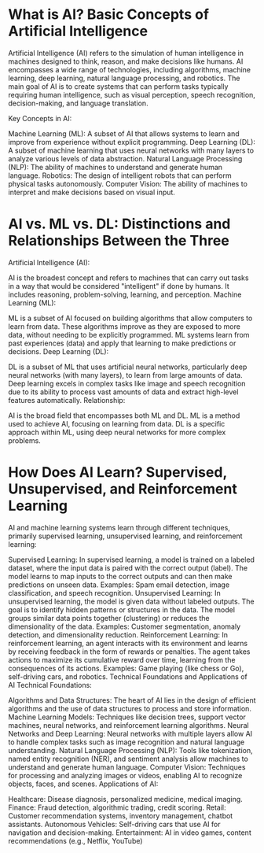 
# What is AI? Basic Concepts of Artificial Intelligence
Artificial Intelligence (AI) refers to the simulation of human intelligence in machines designed to think, reason, and make decisions like humans. AI encompasses a wide range of technologies, including algorithms, machine learning, deep learning, natural language processing, and robotics. The main goal of AI is to create systems that can perform tasks typically requiring human intelligence, such as visual perception, speech recognition, decision-making, and language translation.

Key Concepts in AI:

Machine Learning (ML): A subset of AI that allows systems to learn and improve from experience without explicit programming.
Deep Learning (DL): A subset of machine learning that uses neural networks with many layers to analyze various levels of data abstraction.
Natural Language Processing (NLP): The ability of machines to understand and generate human language.
Robotics: The design of intelligent robots that can perform physical tasks autonomously.
Computer Vision: The ability of machines to interpret and make decisions based on visual input.
# AI vs. ML vs. DL: Distinctions and Relationships Between the Three
Artificial Intelligence (AI):

AI is the broadest concept and refers to machines that can carry out tasks in a way that would be considered "intelligent" if done by humans.
It includes reasoning, problem-solving, learning, and perception.
Machine Learning (ML):

ML is a subset of AI focused on building algorithms that allow computers to learn from data. These algorithms improve as they are exposed to more data, without needing to be explicitly programmed.
ML systems learn from past experiences (data) and apply that learning to make predictions or decisions.
Deep Learning (DL):

DL is a subset of ML that uses artificial neural networks, particularly deep neural networks (with many layers), to learn from large amounts of data.
Deep learning excels in complex tasks like image and speech recognition due to its ability to process vast amounts of data and extract high-level features automatically.
Relationship:

AI is the broad field that encompasses both ML and DL.
ML is a method used to achieve AI, focusing on learning from data.
DL is a specific approach within ML, using deep neural networks for more complex problems.
# How Does AI Learn? Supervised, Unsupervised, and Reinforcement Learning
AI and machine learning systems learn through different techniques, primarily supervised learning, unsupervised learning, and reinforcement learning:

Supervised Learning:
In supervised learning, a model is trained on a labeled dataset, where the input data is paired with the correct output (label).
The model learns to map inputs to the correct outputs and can then make predictions on unseen data.
Examples: Spam email detection, image classification, and speech recognition.
Unsupervised Learning:
In unsupervised learning, the model is given data without labeled outputs. The goal is to identify hidden patterns or structures in the data.
The model groups similar data points together (clustering) or reduces the dimensionality of the data.
Examples: Customer segmentation, anomaly detection, and dimensionality reduction.
Reinforcement Learning:
In reinforcement learning, an agent interacts with its environment and learns by receiving feedback in the form of rewards or penalties.
The agent takes actions to maximize its cumulative reward over time, learning from the consequences of its actions.
Examples: Game playing (like chess or Go), self-driving cars, and robotics.
Technical Foundations and Applications of AI
Technical Foundations:

Algorithms and Data Structures: The heart of AI lies in the design of efficient algorithms and the use of data structures to process and store information.
Machine Learning Models: Techniques like decision trees, support vector machines, neural networks, and reinforcement learning algorithms.
Neural Networks and Deep Learning: Neural networks with multiple layers allow AI to handle complex tasks such as image recognition and natural language understanding.
Natural Language Processing (NLP): Tools like tokenization, named entity recognition (NER), and sentiment analysis allow machines to understand and generate human language.
Computer Vision: Techniques for processing and analyzing images or videos, enabling AI to recognize objects, faces, and scenes.
Applications of AI:

Healthcare: Disease diagnosis, personalized medicine, medical imaging.
Finance: Fraud detection, algorithmic trading, credit scoring.
Retail: Customer recommendation systems, inventory management, chatbot assistants.
Autonomous Vehicles: Self-driving cars that use AI for navigation and decision-making.
Entertainment: AI in video games, content recommendations (e.g., Netflix, YouTube)
